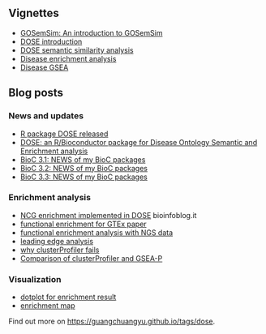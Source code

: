<!-- AddToAny BEGIN -->
<div class="a2a_kit a2a_kit_size_32 a2a_default_style">
<a class="a2a_dd" href="//www.addtoany.com/share"></a>
<a class="a2a_button_facebook"></a>
<a class="a2a_button_twitter"></a>
<a class="a2a_button_google_plus"></a>
<a class="a2a_button_pinterest"></a>
<a class="a2a_button_reddit"></a>
<a class="a2a_button_sina_weibo"></a>
<a class="a2a_button_wechat"></a>
<a class="a2a_button_douban"></a>
</div>
<script async src="//static.addtoany.com/menu/page.js"></script>
<!-- AddToAny END -->

<link rel="stylesheet" href="https://guangchuangyu.github.io/css/font-awesome.min.css">


## <i class="fa fa-book"></i> Vignettes

+ [GOSemSim: An introduction to GOSemSim](https://bioconductor.org/packages/devel/bioc/vignettes/GOSemSim/inst/doc/GOSemSim.html)
+ [DOSE introduction](https://bioconductor.org/packages/devel/bioc/vignettes/DOSE/inst/doc/DOSE.html)
+ [DOSE semantic similarity analysis](https://bioconductor.org/packages/devel/bioc/vignettes/DOSE/inst/doc/semanticAnalysis.html)
+ [Disease enrichment analysis](https://bioconductor.org/packages/devel/bioc/vignettes/DOSE/inst/doc/enrichmentAnalysis.html)
+ [Disease GSEA](https://bioconductor.org/packages/devel/bioc/vignettes/DOSE/inst/doc/GSEA.html)


## <i class="fa fa-wordpress"></i> Blog posts

### <i class="fa fa-angle-double-right"></i> News and updates

+ [R package DOSE released](https://guangchuangyu.github.io/2011/06/r-package-dose-released)
+ [DOSE: an R/Bioconductor package for Disease Ontology Semantic and Enrichment analysis](https://guangchuangyu.github.io/2015/03/dose-an-r/bioconductor-package-for-disease-ontology-semantic-and-enrichment-analysis)
+ [BioC 3.1: NEWS of my BioC packages](https://guangchuangyu.github.io/2015/04/news-of-my-bioc-packages)
+ [BioC 3.2: NEWS of my BioC packages](https://guangchuangyu.github.io/2015/10/news-of-my-bioc-packages)
+ [BioC 3.3: NEWS of my BioC packages](https://guangchuangyu.github.io/2016/05/news-of-my-bioc-packages)

### <i class="fa fa-angle-double-right"></i> Enrichment analysis

+ [NCG enrichment implemented in DOSE](http://bioinfoblog.it/2015/04/ncg-enrichment-implemented-in-dose/) <i class="fa fa-arrow-left"></i> bioinfoblog.it
+ [functional enrichment for GTEx paper](https://guangchuangyu.github.io/2015/08/functional-enrichment-for-gtex-paper)
+ [functional enrichment analysis with NGS data](https://guangchuangyu.github.io/2015/08/functional-enrichment-analysis-with-ngs-data)
+ [leading edge analysis](https://guangchuangyu.github.io/2016/07/leading-edge-analysis/)
+ [why clusterProfiler fails](https://guangchuangyu.github.io/2014/08/why-clusterprofiler-fails)
+ [Comparison of clusterProfiler and GSEA-P](https://guangchuangyu.github.io/2015/11/comparison-of-clusterprofiler-and-gsea-p)

### <i class="fa fa-angle-double-right"></i> Visualization

+ [dotplot for enrichment result](https://guangchuangyu.github.io/2015/06/dotplot-for-enrichment-result)
+ [enrichment map](https://guangchuangyu.github.io/2014/08/enrichment-map)


<i class="fa fa-hand-o-right"></i> Find out more on <https://guangchuangyu.github.io/tags/dose>.


